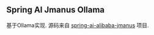 ## Spring AI Jmanus Ollama

基于Ollama实现. 源码来自 [spring-ai-alibaba-jmanus](https://github.com/alibaba/spring-ai-alibaba/tree/main/spring-ai-alibaba-jmanus) 项目.